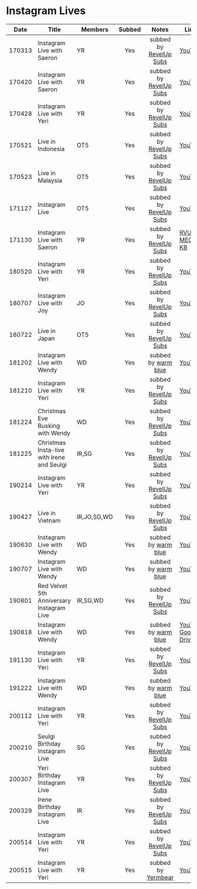 # Instagram Lives

|  Date  | Title                                      | Members     | Subbed |              Notes              | Links                                                                                                                                                                                                                                                                                                     |
|:------:|--------------------------------------------|-------------|:------:|:-------------------------------:|-----------------------------------------------------------------------------------------------------------------------------------------------------------------------------------------------------------------------------------------------------------------------------------------------------------|
| 170313 | Instagram Live with Saeron                 | YR          |  Yes   | subbed by [RevelUp Subs][rvus]  | [YouTube](https://youtu.be/LPsZ4sxvqKo)                                                                                                                                                                                                                                                                   |
| 170420 | Instagram Live with Saeron                 | YR          |  Yes   | subbed by [RevelUp Subs][rvus]  | [YouTube](https://youtu.be/ap6bGxy9uTI)                                                                                                                                                                                                                                                                   |
| 170428 | Instagram Live with Yeri                   | YR          |  Yes   | subbed by [RevelUp Subs][rvus]  | [YouTube](https://youtu.be/2XT6qCfWCU4)                                                                                                                                                                                                                                                                   |
| 170521 | Live in Indonesia                          | OT5         |  Yes   | subbed by [RevelUp Subs][rvus]  | [YouTube](https://youtu.be/iNXasmLt9kA)                                                                                                                                                                                                                                                                   |
| 170523 | Live in Malaysia                           | OT5         |  Yes   | subbed by [RevelUp Subs][rvus]  | [YouTube](https://youtu.be/R5FYDwWEyoo)                                                                                                                                                                                                                                                                   |
| 171127 | Instagram Live                             | OT5         |  Yes   | subbed by [RevelUp Subs][rvus]  | [YouTube](https://youtu.be/-LlHmPBizd8)                                                                                                                                                                                                                                                                   |
| 171130 | Instagram Live with Saeron                 | YR          |  Yes   | subbed by [RevelUp Subs][rvus]  | [RVUS](https://revelupsubs.com/2017/11/30/eng-171130-yeri-insta-live-w-saeron/), [MEGA](https://mega.nz/#!dwp1EaRQ!P5QUG1U2gqiU5VVpflUctXZ9tCHNHy_uHajcmgV1i1Y), [KB](https://telemaxus.keybase.pub/rv/livestream/171130%20Yeri%20on%20Saeron's%20Instagram%20Live%20(Copyrighted%20Songs%20Deleted).mp4) |
| 180520 | Instagram Live with Yeri                   | YR          |  Yes   | subbed by [RevelUp Subs][rvus]  | [YouTube](https://youtu.be/Y6PQLDraRoA)                                                                                                                                                                                                                                                                   |
| 180707 | Instagram Live with Joy                    | JO          |  Yes   | subbed by [RevelUp Subs][rvus]  | [YouTube](https://youtu.be/3eMfxLTMq-k)                                                                                                                                                                                                                                                                   |
| 180722 | Live in Japan                              | OT5         |  Yes   | subbed by [RevelUp Subs][rvus]  | [YouTube](https://youtu.be/4Wae2wVYWa8)                                                                                                                                                                                                                                                                   |
| 181202 | Instagram Live with Wendy                  | WD          |  Yes   | subbed by [warm blue][warmblue] | [YouTube](https://youtu.be/yqgYi3z_Ilc)                                                                                                                                                                                                                                                                   |
| 181210 | Instagram Live with Yeri                   | YR          |  Yes   | subbed by [RevelUp Subs][rvus]  | [YouTube](https://youtu.be/W46th1zcNVc)                                                                                                                                                                                                                                                                   |
| 181224 | Christmas Eve Busking with Wendy           | WD          |  Yes   | subbed by [RevelUp Subs][rvus]  | [YouTube](https://youtu.be/c1tdnIolchk)                                                                                                                                                                                                                                                                   |
| 181225 | Christmas Insta-live with Irene and Seulgi | IR,SG       |  Yes   | subbed by [RevelUp Subs][rvus]  | [YouTube](https://youtu.be/XUpX3um8T9g)                                                                                                                                                                                                                                                                   |
| 190214 | Instagram Live with Yeri                   | YR          |  Yes   | subbed by [RevelUp Subs][rvus]  | [YouTube](https://youtu.be/bs6UKf2rrd8)                                                                                                                                                                                                                                                                   |
| 190427 | Live in Vietnam                            | IR,JO,SG,WD |  Yes   | subbed by [RevelUp Subs][rvus]  | [YouTube](https://youtu.be/S6DHz5ndhTs)                                                                                                                                                                                                                                                                   |
| 190630 | Instagram Live with Wendy                  | WD          |  Yes   | subbed by [warm blue][warmblue] | [YouTube](https://youtu.be/jTPvAZ_X0L0)                                                                                                                                                                                                                                                                   |
| 190707 | Instagram Live with Wendy                  | WD          |  Yes   | subbed by [warm blue][warmblue] | [YouTube](https://youtu.be/RmCvmOMm7XI)                                                                                                                                                                                                                                                                   |
| 190801 | Red Velvet 5th Anniversary Instagram Live  | IR,SG,WD    |  Yes   | subbed by [RevelUp Subs][rvus]  | [YouTube](https://youtu.be/rivpcqttZHg)                                                                                                                                                                                                                                                                   |
| 190818 | Instagram Live with Wendy                  | WD          |  Yes   | subbed by [warm blue][warmblue] | [YouTube](https://youtu.be/07uSondP16E), [Google Drive](https://drive.google.com/file/d/15_y7SSxl_1QWA4FGiOE757C7tuRFnMLx/view)                                                                                                                                                                           |
| 191130 | Instagram Live with Yeri                   | YR          |  Yes   | subbed by [RevelUp Subs][rvus]  | [YouTube](https://youtu.be/cfR6fdW0BW8)                                                                                                                                                                                                                                                                   |
| 191222 | Instagram Live with Wendy                  | WD          |  Yes   | subbed by [warm blue][warmblue] | [YouTube](https://youtu.be/YaCZZ2JDBcw)                                                                                                                                                                                                                                                                   |
| 200112 | Instagram Live with Yeri                   | YR          |  Yes   | subbed by [RevelUp Subs][rvus]  | [YouTube](https://youtu.be/_LFX_LTkKNo)                                                                                                                                                                                                                                                                   |
| 200210 | Seulgi Birthday Instagram Live             | SG          |  Yes   | subbed by [RevelUp Subs][rvus]  | [YouTube](https://youtu.be/DOBavWPAoXc)                                                                                                                                                                                                                                                                   |
| 200307 | Yeri Birthday Instagram Live               | YR          |  Yes   | subbed by [RevelUp Subs][rvus]  | [YouTube](https://youtu.be/ZwA80E07DhE)                                                                                                                                                                                                                                                                   |
| 200329 | Irene Birthday Instagram Live              | IR          |  Yes   | subbed by [RevelUp Subs][rvus]  | [YouTube](https://youtu.be/R5UMhe0N8cE)                                                                                                                                                                                                                                                                   |
| 200514 | Instagram Live with Yeri                   | YR          |  Yes   | subbed by [RevelUp Subs][rvus]  | [YouTube](https://youtu.be/AazweNR0W-I)                                                                                                                                                                                                                                                                   |
| 200515 | Instagram Live with Yeri                   | YR          |  Yes   | subbed by [Yermbear][yermbear]  | [YouTube](https://youtu.be/12n-HRwQWy0)                                                                                                                                                                                                                                                                   |

&#x200b;

[warmblue]:https://www.youtube.com/channel/UC74OVvBafaQKD2RBOvhK_XQ
[rvus]:https://revelupsubs.com/
[yermbear]:https://www.youtube.com/channel/UC2ovJWPCbyGSKzlrQ4uq88w